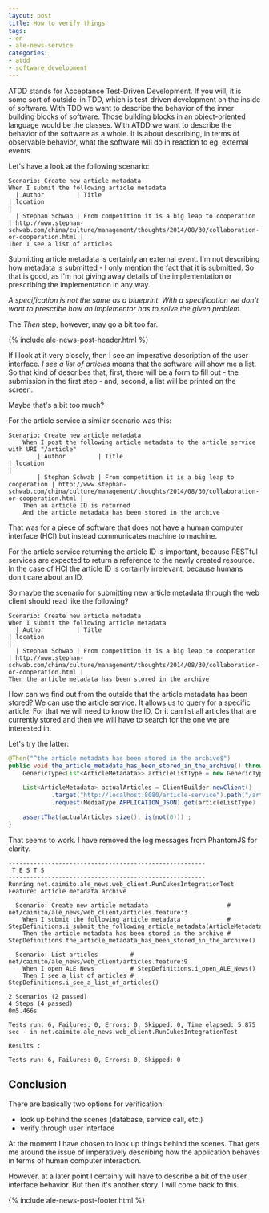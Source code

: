 ```yaml
---
layout: post
title: How to verify things
tags:
- en
- ale-news-service
categories:
- atdd
- software_development
---
```

ATDD stands for Acceptance Test-Driven Development. If you will, it is some sort of outside-in TDD, which is test-driven development on the inside of software. With TDD we want to describe the behavior of the inner building blocks of software. Those building blocks in an object-oriented language would be the classes. With ATDD we want to describe the behavior of the software as a whole. It is about describing, in terms of observable behavior, what the software will do in reaction to eg. external events.

Let's have a look at the following scenario:

```gherkin
Scenario: Create new article metadata
When I submit the following article metadata
  | Author         | Title                                            | location                                                                                                     |
  | Stephan Schwab | From competition it is a big leap to cooperation | http://www.stephan-schwab.com/china/culture/management/thoughts/2014/08/30/collaboration-or-cooperation.html |
Then I see a list of articles
```

Submitting article metadata is certainly an external event. I'm not describing how metadata is submitted - I only mention the fact that it is submitted. So that is good, as I'm not giving away details of the implementation or prescribing the implementation in any way.

*A specification is not the same as a blueprint. With a specification we don't want to prescribe how an implementor has to solve the given problem.*

The *Then* step, however, may go a bit too far.

{% include ale-news-post-header.html %}

If I look at it very closely, then I see an imperative description of the user interface. *I see a list of articles* means that the software will show me a list. So that kind of describes that, first, there will be a form to fill out - the submission in the first step - and, second, a list will be printed on the screen.

Maybe that's a bit too much?

For the article service a similar scenario was this:

```gherkin
Scenario: Create new article metadata
	When I post the following article metadata to the article service with URI "/article"
		| Author         | Title                                            | location                                                                                                     |
		| Stephan Schwab | From competition it is a big leap to cooperation | http://www.stephan-schwab.com/china/culture/management/thoughts/2014/08/30/collaboration-or-cooperation.html |
	Then an article ID is returned
	And the article metadata has been stored in the archive
```

That was for a piece of software that does not have a human computer interface (HCI) but instead communicates machine to machine.

For the article service returning the article ID is important, because RESTful services are expected to return a reference to the newly created resource. In the case of HCI the article ID is certainly irrelevant, because humans don't care about an ID.

So maybe the scenario for submitting new article metadata through the web client should read like the following?

```gherkin
Scenario: Create new article metadata
When I submit the following article metadata
  | Author         | Title                                            | location                                                                                                     |
  | Stephan Schwab | From competition it is a big leap to cooperation | http://www.stephan-schwab.com/china/culture/management/thoughts/2014/08/30/collaboration-or-cooperation.html |
Then the article metadata has been stored in the archive
```

How can we find out from the outside that the article metadata has been stored? We can use the article service. It allows us to query for a specific article. For that we will need to know the ID. Or it can list all articles that are currently stored and then we will have to search for the one we are interested in.

Let's try the latter:

```java
@Then("^the article metadata has been stored in the archive$")
public void the_article_metadata_has_been_stored_in_the_archive() throws Throwable {
    GenericType<List<ArticleMetadata>> articleListType = new GenericType<List<ArticleMetadata>>() {};

    List<ArticleMetadata> actualArticles = ClientBuilder.newClient()
            .target("http://localhost:8080/article-service").path("/article")
            .request(MediaType.APPLICATION_JSON).get(articleListType) ;

    assertThat(actualArticles.size(), is(not(0))) ;
}
```

That seems to work. I have removed the log messages from PhantomJS for clarity.

	-------------------------------------------------------
	 T E S T S
	-------------------------------------------------------
	Running net.caimito.ale_news.web_client.RunCukesIntegrationTest
	Feature: Article metadata archive

	  Scenario: Create new article metadata                      # net/caimito/ale_news/web_client/articles.feature:3
	    When I submit the following article metadata             # StepDefinitions.i_submit_the_following_article_metadata(ArticleMetadata>)
	    Then the article metadata has been stored in the archive # StepDefinitions.the_article_metadata_has_been_stored_in_the_archive()

	  Scenario: List articles         # net/caimito/ale_news/web_client/articles.feature:9
	    When I open ALE News          # StepDefinitions.i_open_ALE_News()
	    Then I see a list of articles # StepDefinitions.i_see_a_list_of_articles()

	2 Scenarios (2 passed)
	4 Steps (4 passed)
	0m5.466s

	Tests run: 6, Failures: 0, Errors: 0, Skipped: 0, Time elapsed: 5.875 sec - in net.caimito.ale_news.web_client.RunCukesIntegrationTest

	Results :

	Tests run: 6, Failures: 0, Errors: 0, Skipped: 0

## Conclusion
There are basically two options for verification:

* look up behind the scenes (database, service call, etc.)
* verify through user interface

At the moment I have chosen to look up things behind the scenes. That gets me around the issue of imperatively describing how the application behaves in terms of human computer interaction.

However, at a later point I certainly will have to describe a bit of the user interface behavior. But then it's another story. I will come back to this.

{% include ale-news-post-footer.html %}
